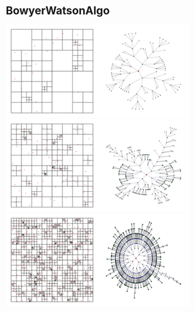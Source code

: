 # BowyerWatsonAlgo
<img src="https://github.com/gokdumano/QuadtreeAlgo/blob/main/images/n_points32.png" width="480">
<img src="https://github.com/gokdumano/QuadtreeAlgo/blob/main/images/n_points100.png" width="480">
<img src="https://github.com/gokdumano/QuadtreeAlgo/blob/main/images/n_points500.png" width="480">
